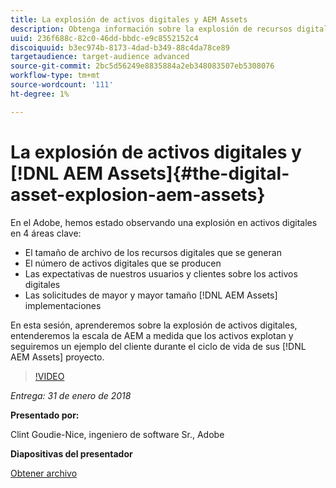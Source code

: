 ```yaml
---
title: La explosión de activos digitales y AEM Assets
description: Obtenga información sobre la explosión de recursos digitales y AEM Assets en el Adobe.
uuid: 236f688c-82c0-46dd-bbdc-e9c8552152c4
discoiquuid: b3ec974b-8173-4dad-b349-88c4da78ce89
targetaudience: target-audience advanced
source-git-commit: 2bc5d56249e8835884a2eb348083507eb5308076
workflow-type: tm+mt
source-wordcount: '111'
ht-degree: 1%

---
```



# La explosión de activos digitales y [!DNL AEM Assets]{#the-digital-asset-explosion-aem-assets}

En el Adobe, hemos estado observando una explosión en activos digitales en 4 áreas clave:

* El tamaño de archivo de los recursos digitales que se generan
* El número de activos digitales que se producen
* Las expectativas de nuestros usuarios y clientes sobre los activos digitales
* Las solicitudes de mayor y mayor tamaño [!DNL AEM Assets] implementaciones

En esta sesión, aprenderemos sobre la explosión de activos digitales, entenderemos la escala de AEM a medida que los activos explotan y seguiremos un ejemplo del cliente durante el ciclo de vida de sus [!DNL AEM Assets] proyecto.

>[!VIDEO](https://video.tv.adobe.com/v/21474/?quality=9)

*Entrega: 31 de enero de 2018*

**Presentado por:**

Clint Goudie-Nice, ingeniero de software Sr., Adobe

**Diapositivas del presentador**

[Obtener archivo](assets/1+30+18+the+digital+asset+explosion+gems.pdf)
<!--
[Get back to the Overview](https://helpx.adobe.com/experience-manager/kt/eseminars/gems/aem-index.html)
-->
